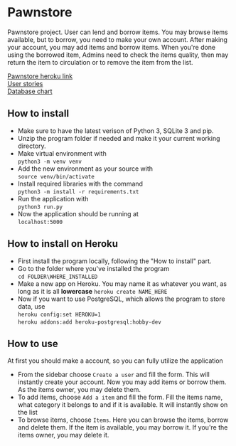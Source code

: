 # Pawnstore  
Pawnstore project. User can lend and borrow items. You may browse items available, but to borrow, you need to make your own account. After making your account, you may add items and borrow items. When you're done using the borrowed item, Admins need to check the items quality, then may return the item to circulation or to remove the item from the list. 

[Pawnstore heroku link](https://pawnstore.herokuapp.com/)  
[User stories](https://github.com/uberballo/Pawnstore/blob/master/documentation/userStories.md)  
[Database chart](https://github.com/uberballo/Pawnstore/blob/master/documentation/databaseChart.png) 

## How to install
* Make sure to have the latest verison of Python 3, SQLite 3 and pip.
* Unzip the program folder if needed and make it your current working directory.
* Make virtual environment with  
`python3 -m venv venv`  
* Add the new environment as your source with  
`source venv/bin/activate`  
* Install required libraries with the command  
`python3 -m install -r requirements.txt`  
* Run the application with  
`python3 run.py`  
* Now the application should be running at  
`localhost:5000`  

## How to install on Heroku  
* First install the program locally, following the "How to install" part.
* Go to the folder where you've installed the program  
`cd FOLDER\WHERE_INSTALLED`
* Make a new app on Heroku. You may name it as whatever you want, as long as it is all **lowercase**
`heroku create NAME_HERE`
* Now if you want to use PostgreSQL, which allows the program to store data, use  
`heroku config:set HEROKU=1`  
`heroku addons:add heroku-postgresql:hobby-dev` 


## How to use
At first you should make a account, so you can fully utilize the application
* From the sidebar choose `Create a user` and fill the form. This will instantly create your account.
Now you may add items or borrow them. As the items owner, you may delete them.
* To add items, choose `Add a item` and fill the form. Fill the items name, what category it belongs to and if it is available. It will instantly show on the list
* To browse items, choose `Items`. Here you can browse the items, borrow and delete them. If the item is available, you may borrow it. If you're the items owner, you may delete it.
